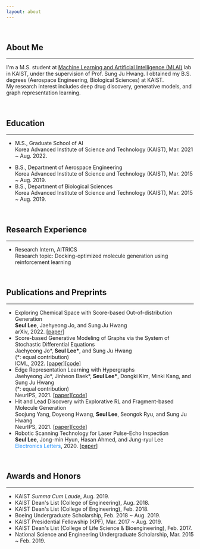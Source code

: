 ```yaml
---
layout: about 
---
```


<br>

## About Me
***
I'm a M.S. student at [Machine Learning and Artificial Intelligence (MLAI)](https://www.mlai-kaist.com) lab in KAIST, under the supervision of Prof. Sung Ju Hwang. I obtained my B.S. degrees (Aerospace Engineering, Biological Sciences) at KAIST.<br>
My research interest includes deep drug discovery, generative models, and graph representation learning.

<br>

## Education
***
<!-- * Ph.D. student, Graduate School of AI<br>
Korea Advanced Institute of Science and Technology (KAIST), Sep. 2022 ~ present. -->
* M.S., Graduate School of AI<br>
Korea Advanced Institute of Science and Technology (KAIST), Mar. 2021 ~ Aug. 2022.
<!-- * M.S. student, Department of Aerospace Engineering<br>
Korea Advanced Institute of Science and Technology (KAIST), Sep. 2019 ~ Feb. 2020. -->
* B.S., Department of Aerospace Engineering<br>
Korea Advanced Institute of Science and Technology (KAIST), Mar. 2015 ~ Aug. 2019.
* B.S., Department of Biological Sciences<br>
Korea Advanced Institute of Science and Technology (KAIST), Mar. 2015 ~ Aug. 2019.

<br>

## Research Experience
***
* Research Intern, AITRICS<br>
Research topic: Docking-optimized molecule generation using reinforcement
learning

<br>

<!-- ## Ongoing Research
***
* Out-of-distribution Generation of Molecules using Score-based Models<br>
**Seul Lee**, Jaehyeong Jo, and Sung Ju Hwang

<br> -->

## Publications and Preprints
***
* Exploring Chemical Space with Score-based Out-of-distribution Generation<br>
**Seul Lee**, Jaehyeong Jo, and Sung Ju Hwang<br>
arXiv, 2022. \[[paper](https://arxiv.org/pdf/2206.07632.pdf)\]
* Score-based Generative Modeling of Graphs via the System of Stochastic Differential Equations<br>
Jaehyeong Jo\*, **Seul Lee\***, and Sung Ju Hwang<br>
(\*: equal contribution)<br>
ICML, 2022. \[[paper](https://arxiv.org/pdf/2202.02514.pdf)\]\[[code](https://github.com/harryjo97/GDSS)\]
* Edge Representation Learning with Hypergraphs<br>
Jaehyeong Jo\*, Jinheon Baek\*, **Seul Lee\***, Dongki Kim, Minki Kang, and Sung Ju Hwang<br>
(\*: equal contribution)<br>
NeurIPS, 2021. \[[paper](https://arxiv.org/pdf/2106.15845.pdf)\]\[[code](https://github.com/harryjo97/EHGNN)\]
* Hit and Lead Discovery with Explorative RL and Fragment-based Molecule Generation<br>
Soojung Yang, Doyeong Hwang, **Seul Lee**, Seongok Ryu, and Sung Ju Hwang<br>
NeurIPS, 2021. \[[paper](https://arxiv.org/pdf/2110.01219.pdf)\]\[[code](https://github.com/AITRICS/FREED)\]
* Robotic Scanning Technology for Laser Pulse-Echo Inspection<br>
**Seul Lee**, Jong-min Hyun, Hasan Ahmed, and Jung-ryul Lee<br>
<span style="color:dodgerblue">Electronics Letters</span>, 2020. \[[paper](https://ietresearch.onlinelibrary.wiley.com/doi/epdf/10.1049/el.2020.1444)\]

<br>

## Awards and Honors
***
* KAIST *Summa Cum Laude*, Aug. 2019.
* KAIST Dean's List (College of Engineering), Aug. 2018.
* KAIST Dean's List (College of Engineering), Feb. 2018.
* Boeing Undergraduate Scholarship, Feb. 2018 ~ Aug. 2019.
* KAIST Presidential Fellowship (KPF), Mar. 2017 ~ Aug. 2019.
* KAIST Dean's List (College of Life Science & Bioengineering), Feb. 2017.
* National Science and Engineering Undergraduate Scholarship, Mar. 2015 ~ Feb. 2019.
